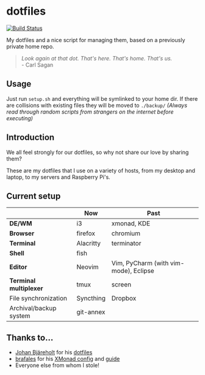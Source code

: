 dotfiles
========

[![Build Status](https://travis-ci.org/ErikBjare/dotfiles.svg)](https://travis-ci.org/ErikBjare/dotfiles)

My dotfiles and a nice script for managing them, based on a previously private home repo.

> *Look again at that dot. That's here. That's home. That's us.*  
> \- Carl Sagan


## Usage
Just run `setup.sh` and everything will be symlinked to your home dir.
If there are collisions with existing files they will be moved to `./backup/`
*(Always read through random scripts from strangers on the internet before executing)*


## Introduction

We all feel strongly for our dotfiles, so why not share our love by sharing them?

These are my dotfiles that I use on a variety of hosts, from my desktop and laptop, to my servers and Raspberry Pi's.

## Current setup

|               | Now         | Past        |
|---------------|-------------|-------------|
| **DE/WM**       | i3          | xmonad, KDE |
| **Browser**     | firefox     | chromium    |
| **Terminal**    | Alacritty   | terminator  |
| **Shell**       | fish        |
| **Editor**      | Neovim      | Vim, PyCharm (with vim-mode), Eclipse  |
| **Terminal multiplexer** | tmux | screen |
| File synchronization | Syncthing | Dropbox |
| Archival/backup system      | git-annex |         |



## Thanks to...
 - [Johan Bjäreholt](https://github.com/johan-bjareholt/) for his [dotfiles](https://github.com/johan-bjareholt/linux-configs)
 - [brafales](https://github.com/brafales/) for his [XMonad config](https://github.com/brafales/xmonad-config) and [guide](http://thinkingeek.com/2011/11/21/simple-guide-configure-xmonad-dzen2-conky/)
 - Everyone else from whom I stole!
